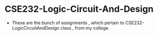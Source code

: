 # CSE232-Logic-Circuit-And-Design
+ These are the bunch of assignments , which pertain to CSE232-LogicCircuitAndDesign class , from my college.
